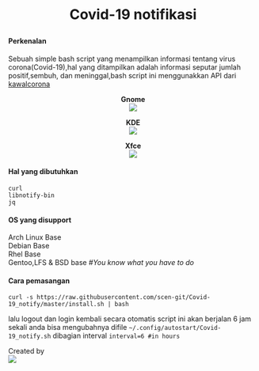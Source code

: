 # <p align="center"> <b> Covid-19 notifikasi  </b> </p>  

#### Perkenalan
Sebuah simple bash script yang menampilkan informasi tentang virus corona(Covid-19),hal yang ditampilkan adalah informasi seputar jumlah positif,sembuh, dan meninggal,bash script ini menggunakkan API dari [kawalcorona](https://api.kawalcorona.com)  


<p align="center">
<b> Gnome </b> <br>
<img src="https://raw.githubusercontent.com/scen-git/Covid-19_notify/master/Screenshot/gnome/gnome_positif.png"><br>
</p>

<p align="center">
<b> KDE </b> <br>
<img src="https://raw.githubusercontent.com/scen-git/Covid-19_notify/master/Screenshot/kde/kde_totalmeninggal.png"><br>
</p>

<p align="center">
<b> Xfce </b> <br>
<img src="https://raw.githubusercontent.com/scen-git/Covid-19_notify/master/Screenshot/xfce/XFCE_salan.png"><br>
</p>

#### Hal yang dibutuhkan
```
curl
libnotify-bin
jq
```

#### OS yang disupport
Arch Linux Base  
Debian Base  
Rhel Base  
Gentoo,LFS & BSD base #*You know what you have to do*

#### Cara pemasangan
```
curl -s https://raw.githubusercontent.com/scen-git/Covid-19_notify/master/install.sh | bash
```
lalu logout dan login kembali secara otomatis script ini akan berjalan 6 jam sekali anda bisa mengubahnya difile ```~/.config/autostart/Covid-19_notify.sh``` dibagian interval ```interval=6 #in hours```  




Created by  
<img src="https://raw.githubusercontent.com/scen-git/Covid-19_notify/master/Screenshot/Scen.png">
